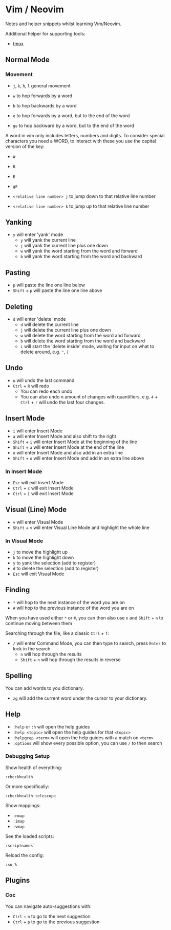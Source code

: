 # Vim / Neovim

Notes and helper snippets whilst learning Vim/Neovim.

Additional helper for supporting tools:

- [tmux](./tmux.md)

## Normal Mode

### Movement

- `j`, `k`, `h`, `l` general movement

- `w` to hop forwards by a word
- `b` to hop backwards by a word
- `e` to hop forwards by a word, but to the end of the word
- `ge` to hop backward by a word, but to the end of the word

A word in vim only includes letters, numbers and digits. To consider special characters you need a WORD, to interact with these you use the capital version of the key:

- `W`
- `B`
- `E`
- `gE`

- `<relative line number> j` to jump down to that relative line number
- `<relative line number> k` to jump up to that relative line number

## Yanking

- `y` will enter 'yank' mode
  - `y` will yank the current line
  - `j` will yank the current line plus one down
  - `w` will yank the word starting from the word and forward
  - `b` will yank the word starting from the word and backward

## Pasting

- `p` will paste the line one line below
- `Shift` + `p` will paste the line one line above

## Deleting

- `d` will enter 'delete' mode
  - `d` will delete the current line
  - `j` will delete the current line plus one down
  - `w` will delete the word starting from the word and forward
  - `b` will delete the word starting from the word and backward
  - `i` will start the 'delete inside' mode, waiting for input on what to delete around, e.g. `"`, `)`

## Undo

- `u` will undo the last command
- `Ctrl` + `R` will redo
  - You can redo each undo
  - You can also undo n amount of changes with quantifiers, e.g. `4` + `Ctrl` + `r` will undo the last four changes.

## Insert Mode

- `i` will enter Insert Mode
- `a` will enter Insert Mode and also shift to the right
- `Shift` + `i` will enter Insert Mode at the beginning of the line
- `Shift` + `a` will enter Insert Mode at the end of the line
- `o` will enter Insert Mode and also add in an extra line
- `Shift` + `o` will enter Insert Mode and add in an extra line above

### In Insert Mode

- `Esc` will exit Insert Mode
- `Ctrl` + `c` will exit Insert Mode
- `Ctrl` + `[` will exit Insert Mode

## Visual (Line) Mode

- `v` will enter Visual Mode
- `Shift` + `v` will enter Visual Line Mode and highlight the whole line

### In Visual Mode

- `j` to move the highlight up
- `k` to move the highlight down
- `y` to yank the selection (add to register)
- `d` to delete the selection (add to register)
- `Esc` will exit Visual Mode

## Finding

- `*` will hop to the next instance of the word you are on
- `#` will hop to the previous instance of the word you are on

When you have used either `*` or `#`, you can then also use `n` and `Shift` + `n` to continue moving between them

Searching through the file, like a classic `Ctrl` + `f`:

- `/` will enter Command Mode, you can then type to search, press `Enter` to lock in the search
  - `n` will hop through the results
  - `Shift` + `n` will hop through the results in reverse

## Spelling

You can add words to you dictionary.

- `zg` will add the current word under the cursor to your dictionary.

## Help

- `:help` or `:h` will open the help guides
- `:help <topic>` will open the help guides for that `<topic>`
- `:helpgrep <term>` will open the help guides with a match on `<term>`
- `:options` will show every possible option, you can use `/` to then search

### Debugging Setup

Show health of everything:

```
:checkhealth
```

Or more specifically:

```
:checkhealth telescope
```

Show mappings:

- `:nmap`
- `:imap`
- `:vmap`

See the loaded scripts:

```
:scriptnames`
```

Reload the config:

```
:so %
```

## Plugins

### Coc

You can navigate auto-suggestions with:

- `Ctrl` + `n` to go to the next suggestion
- `Ctrl` + `p` to go to the previous suggestion
